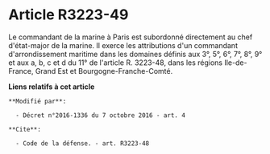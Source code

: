 # Article R3223-49

Le commandant de la marine à Paris est subordonné directement au chef d'état-major de la marine. Il exerce les attributions
d'un commandant d'arrondissement maritime dans les domaines définis aux 3°, 5°, 6°, 7°, 8°, 9° et aux a, b, c et d du 11° de
l'article R. 3223-48, dans les régions Ile-de-France, Grand Est et Bourgogne-Franche-Comté.

**Liens relatifs à cet article**

	**Modifié par**:

	  - Décret n°2016-1336 du 7 octobre 2016 - art. 4

	**Cite**:

	  - Code de la défense. - art. R3223-48
